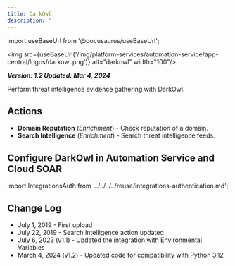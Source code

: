 ```yaml
---
title: DarkOwl
description: ''
---
```


import useBaseUrl from '@docusaurus/useBaseUrl';

<img src={useBaseUrl('/img/platform-services/automation-service/app-central/logos/darkowl.png')} alt="darkowl" width="100"/>

***Version: 1.2
Updated: Mar 4, 2024***

Perform threat intelligence evidence gathering with DarkOwl.

## Actions

* **Domain Reputation** (*Enrichment*) - Check reputation of a domain.
* **Search Intelligence** (*Enrichment*) - Search threat intelligence feeds.

## Configure DarkOwl in Automation Service and Cloud SOAR

import IntegrationsAuth from '../../../../reuse/integrations-authentication.md';

<IntegrationsAuth/>

## Change Log

* July 1, 2019 - First upload
* July 22, 2019 - Search Intelligence action updated
* July 6, 2023 (v1.1) - Updated the integration with Environmental Variables
* March 4, 2024 (v1.2) - Updated code for compatibility with Python 3.12
